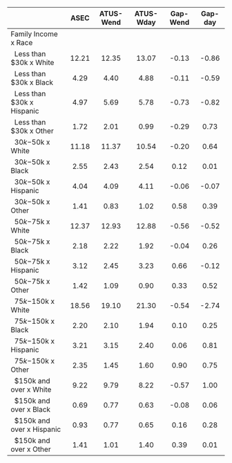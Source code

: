 
|                      |         ASEC |    ATUS-Wend |    ATUS-Wday |     Gap-Wend |      Gap-day |
| -------------------- | :----------: | :----------: | :----------: | :----------: | :----------: |
| Family Income x Race |              |              |              |              |              |
| &nbsp;&nbsp;Less than $30k x White |        12.21 |        12.35 |        13.07 |        -0.13 |        -0.86 |
| &nbsp;&nbsp;Less than $30k x Black |         4.29 |         4.40 |         4.88 |        -0.11 |        -0.59 |
| &nbsp;&nbsp;Less than $30k x Hispanic |         4.97 |         5.69 |         5.78 |        -0.73 |        -0.82 |
| &nbsp;&nbsp;Less than $30k x Other |         1.72 |         2.01 |         0.99 |        -0.29 |         0.73 |
| &nbsp;&nbsp;$30k-$50k x White |        11.18 |        11.37 |        10.54 |        -0.20 |         0.64 |
| &nbsp;&nbsp;$30k-$50k x Black |         2.55 |         2.43 |         2.54 |         0.12 |         0.01 |
| &nbsp;&nbsp;$30k-$50k x Hispanic |         4.04 |         4.09 |         4.11 |        -0.06 |        -0.07 |
| &nbsp;&nbsp;$30k-$50k x Other |         1.41 |         0.83 |         1.02 |         0.58 |         0.39 |
| &nbsp;&nbsp;$50k-$75k x White |        12.37 |        12.93 |        12.88 |        -0.56 |        -0.52 |
| &nbsp;&nbsp;$50k-$75k x Black |         2.18 |         2.22 |         1.92 |        -0.04 |         0.26 |
| &nbsp;&nbsp;$50k-$75k x Hispanic |         3.12 |         2.45 |         3.23 |         0.66 |        -0.12 |
| &nbsp;&nbsp;$50k-$75k x Other |         1.42 |         1.09 |         0.90 |         0.33 |         0.52 |
| &nbsp;&nbsp;$75k-$150k x White |        18.56 |        19.10 |        21.30 |        -0.54 |        -2.74 |
| &nbsp;&nbsp;$75k-$150k x Black |         2.20 |         2.10 |         1.94 |         0.10 |         0.25 |
| &nbsp;&nbsp;$75k-$150k x Hispanic |         3.21 |         3.15 |         2.40 |         0.06 |         0.81 |
| &nbsp;&nbsp;$75k-$150k x Other |         2.35 |         1.45 |         1.60 |         0.90 |         0.75 |
| &nbsp;&nbsp;$150k and over x White |         9.22 |         9.79 |         8.22 |        -0.57 |         1.00 |
| &nbsp;&nbsp;$150k and over x Black |         0.69 |         0.77 |         0.63 |        -0.08 |         0.06 |
| &nbsp;&nbsp;$150k and over x Hispanic |         0.93 |         0.77 |         0.65 |         0.16 |         0.28 |
| &nbsp;&nbsp;$150k and over x Other |         1.41 |         1.01 |         1.40 |         0.39 |         0.01 |

